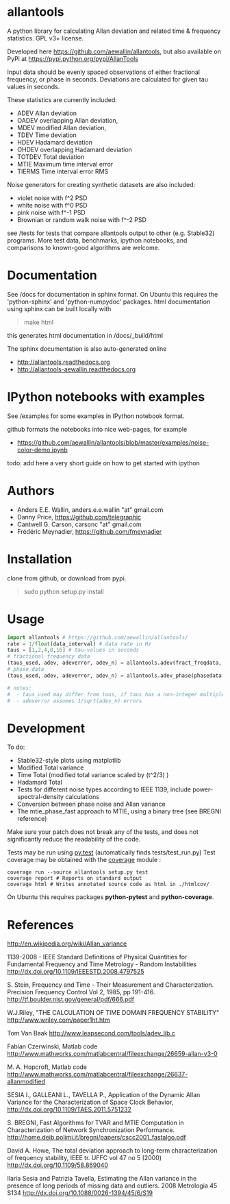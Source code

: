 allantools
==========

A python library for calculating Allan deviation and related time & frequency statistics. GPL v3+ license.

Developed here https://github.com/aewallin/allantools, but also available on PyPi at https://pypi.python.org/pypi/AllanTools

Input data should be evenly spaced observations of either fractional frequency,
or phase in seconds. Deviations are calculated for given tau values in seconds.

These statistics are currently included:
* ADEV    Allan deviation
* OADEV   overlapping Allan deviation,
* MDEV    modified Allan deviation,
* TDEV    Time deviation
* HDEV    Hadamard deviation
* OHDEV   overlapping Hadamard deviation
* TOTDEV  Total deviation
* MTIE    Maximum time interval error
* TIERMS  Time interval error RMS

Noise generators for creating synthetic datasets are also included:
* violet noise with f^2 PSD
* white noise with f^0 PSD
* pink noise with f^-1 PSD
* Brownian or random walk noise with f^-2 PSD 


see /tests for tests that compare allantools output to other (e.g. Stable32) programs.
More test data, benchmarks, ipython notebooks, and comparisons to known-good algorithms are welcome.

Documentation
=============
See /docs for documentation in sphinx format. On Ubuntu this requires the 'python-sphinx' and 'python-numpydoc' packages.
html documentation using sphinx can be built locally with

> make html

this generates html documentation in /docs/_build/html

The sphinx documentation is also auto-generated online

* http://allantools.readthedocs.org
* http://allantools-aewallin.readthedocs.org

IPython notebooks with examples
===============================
See /examples for some examples in IPython notebook format.

github formats the notebooks into nice web-pages, for example
* https://github.com/aewallin/allantools/blob/master/examples/noise-color-demo.ipynb


todo: add here a very short guide on how to get started with ipython

Authors
=======
* Anders E.E. Wallin, anders.e.e.wallin "at" gmail.com
* Danny Price, https://github.com/telegraphic
* Cantwell G. Carson, carsonc "at" gmail.com
* Frédéric Meynadier, https://github.com/fmeynadier

Installation
============

clone from github, or download from pypi.

> sudo python setup.py install

Usage
=====

```python
import allantools # https://github.com/aewallin/allantools/
rate = 1/float(data_interval) # data rate in Hz
taus = [1,2,4,8,16] # tau-values in seconds
# fractional frequency data
(taus_used, adev, adeverror, adev_n) = allantools.adev(fract_freqdata, rate, taus)
# phase data
(taus_used, adev, adeverror, adev_n) = allantools.adev_phase(phasedata, rate, taus)

# notes:
#  - taus_used may differ from taus, if taus has a non-integer multiples of data_interval
#  - adeverror assumes 1/sqrt(adev_n) errors
```

Development
===========

To do:
* Stable32-style plots using matplotlib
* Modified Total variance
* Time Total (modified total variance scaled by (t^2/3) )
* Hadamard Total
* Tests for different noise types according to IEEE 1139, include power-spectral-density calculations
* Conversion between phase noise and Allan variance
* The mtie_phase_fast approach to MTIE, using a binary tree (see BREGNI reference)

Make sure your patch does not break any of the tests, and does not significantly reduce the readability of the code.

Tests may be run using [py.test](http://pytest.org) (automatically finds tests/test_run.py)
Test coverage may be obtained with the [coverage](https://pypi.python.org/pypi/coverage) module :

```
coverage run --source allantools setup.py test
coverage report # Reports on standard output
coverage html # Writes annotated source code as html in ./htmlcov/
```

On Ubuntu this requires packages **python-pytest** and **python-coverage**. 

References
==========
http://en.wikipedia.org/wiki/Allan_variance

1139-2008 - IEEE Standard Definitions of Physical Quantities for 
Fundamental Frequency and Time Metrology - Random Instabilities
http://dx.doi.org/10.1109/IEEESTD.2008.4797525

S. Stein, Frequency and Time - Their Measurement and Characterization. 
Precision Frequency Control Vol 2, 1985, pp 191-416.
http://tf.boulder.nist.gov/general/pdf/666.pdf

W.J.Riley, "THE CALCULATION OF TIME DOMAIN FREQUENCY STABILITY"
http://www.wriley.com/paper1ht.htm

Tom Van Baak
http://www.leapsecond.com/tools/adev_lib.c

Fabian Czerwinski, Matlab code
http://www.mathworks.com/matlabcentral/fileexchange/26659-allan-v3-0

M. A. Hopcroft, Matlab code
http://www.mathworks.com/matlabcentral/fileexchange/26637-allanmodified

SESIA I., GALLEANI L., TAVELLA P., Application of the Dynamic Allan Variance 
for the Characterization of Space Clock Behavior, 
http://dx.doi.org/10.1109/TAES.2011.5751232
       
S. BREGNI, Fast Algorithms for TVAR and MTIE Computation in Characterization of
Network Synchronization Performance. 
http://home.deib.polimi.it/bregni/papers/cscc2001_fastalgo.pdf

David A. Howe, The total deviation approach to long-term characterization
of frequency stability, IEEE tr. UFFC vol 47 no 5 (2000)
http://dx.doi.org/10.1109/58.869040

Ilaria Sesia and Patrizia Tavella, Estimating the Allan variance in the 
presence of long periods of missing data and outliers.
2008 Metrologia 45 S134 http://dx.doi.org/10.1088/0026-1394/45/6/S19
